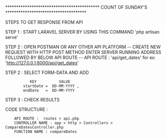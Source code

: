 
******************************************* COUNT OF SUNDAY'S *************************************

STEPS TO GET RESPONSE FROM API

STEP 1 : START LARAVEL SERVER BY USING THIS COMMAND 'php artisan serve'

STEP 2 : OPEN POSTMAN OR ANY OTHER API PLATFORM
        -- CREATE NEW REQUEST WITH HTTP POST METHOD ENTER SERVER RUNNING ADDRESS FOLLOWED BY BELOW API ROUTE
        -- API ROUTE : 'api/get_dates' 
           for ex:  'http://127.0.0.1:8000/api/get_dates'

STEP 2 : SELECT FORM-DATA AND ADD 

               KEY          VALUE
            startDate =  DD-MM-YYYY , 
            endDate   =  DD-MM-YYYY
            

STEP 3 : CHECK RESULTS


CODE STRUCTURE : 

        API ROUTE :  routes > api.php
        CONTROLLER NAME : app > http > Controllers > CompareDatesController.php
        FUNCTION NAME : compareDates
